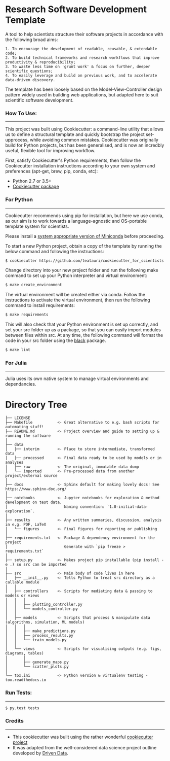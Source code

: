 # Research Software Development Template

A tool to help scientists structure their software projects in accordance with the following broad aims:

```
1. To encourage the development of readable, reusable, & extendable code;
2. To build technical frameworks and research workflows that improve productivity & reproducibility;
3. To waste less time on 'grunt work' & focus on further, deeper scientific questions;
4. To easily leverage and build on previous work, and to accelerate data-driven discovery.
```

The template has been loosely based on the Model-View-Controller design pattern widely used in building web applications, but adapted here to suit scientific software development.


### How To Use:
---
This project was built using Cookiecutter: a command-line utility that allows us to define a structural template and quickly bootstrap the project set-upprocess, while avoiding common mistakes. Cookiecutter was originally build for Python projects, but has been generalised, and is now an incredbly useful, flexible tool for improving workflow. 

First, satisfy Cookiecutter's Python requirements, then follow the Cookiecutter installation instructions according to your own system and preferences (apt-get, brew, pip, conda, etc):

- Python 2.7 or 3.5+
- [Cookiecutter package](http://cookiecutter.readthedocs.org/en/latest/installation.html)


### For Python
---
Cookiecutter recommends using pip for installation, but here we use conda, as our aim is to work towards a language-agnostic and OS-portable template system for scientists.  

Please install a [system appropriate version of Miniconda](https://conda.io/projects/conda/en/latest/user-guide/install/index.html) before proceeding.

To start a new Python project, obtain a copy of the template by running the below command and following the instructions: 

```bash
$ cookiecutter https://github.com/teatauri/cookiecutter_for_scientists --directory="python"
```

Change directory into your new project folder and run the following make command to set up your Python interpreter and virtual environment: 
```bash
$ make create_environment
```
The virtual environment will be created either via conda. Follow the instructions to activate the virtual environment, then run the following command to install requirements:

```bash
$ make requirements
```
This will also check that your Python environment is set up correctly, and set your src folder up as a package, so that you can easily import modules between files within src. At any time, the following command will format the code in your src folder using the [black](https://pypi.org/project/black/) package. 

```bash
$ make lint
```

### For Julia 
---
Julia uses its own native system to manage virtual environments and dependancies. 

  
# Directory Tree

    ├── LICENSE
    ├── Makefile           <- Great alternative to e.g. bash scripts for automating stuff!
    ├── README.md          <- Project overview and guide to setting up & running the software
    │ 
    ├── data
    │   ├── interim        <- Place to store intermediate, transformed data
    │   ├── processed      <- Final data ready to be used by models or in analyses
    │   ├── raw            <- The original, immutable data dump
    │   └── imported       <- Pre-processed data from another project/external source
    │
    ├── docs               <- Sphinx default for making lovely docs! See https://www.sphinx-doc.org/
    │
    ├── notebooks          <- Jupyter notebooks for exploration & method development on test data.
    │                         Naming convention: `1.0-initial-data-exploration`.
    │
    ├── results            <- Any written summaries, discussion, analysis in e.g. PDF, LaTeX
    │   └── figures        <- Final figures for reporting or publishing
    │
    ├── requirements.txt   <- Package & dependency environment for the project
    │                         Generate with `pip freeze > requirements.txt`
    │
    ├── setup.py           <- Makes project pip installable (pip install -e .) so src can be imported
    │
    ├── src                <- Main body of code lives in here
    │   ├── __init__.py    <- Tells Python to treat src directory as a callable module
    │   │
    │   ├── controllers    <- Scripts for mediating data & passing to models or views
    │   │   │
    │   │   ├── plotting_controller.py
    │   │   └── models_controller.py
    │   │
    │   ├── models         <- Scripts that process & manipulate data (algorithms, simulation, ML models)
    │   │   │
    │   │   ├── make_predictions.py
    │   │   ├── process_results.py
    │   │   └── train_models.py
    │   │
    │   └── views          <- Scripts for visualising outputs (e.g. figs, diagrams, tables)
    │       │
    │       ├── generate_maps.py
    │       └── scatter_plots.py
    │
    └── tox.ini            <- Python version & virtualenv testing - tox.readthedocs.io


### Run Tests:
---
```bash
$ py.test tests
```

### Credits
---
* This cookiecutter was built using the rather wonderful [cookiecutter project](https://cookiecutter.readthedocs.io/) 
* It was adapted from the well-considered data science project outline developed by [Driven Data](https://www.drivendata.org/).
